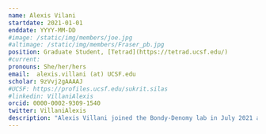```yaml
---
name: Alexis Vilani
startdate: 2021-01-01
enddate: YYYY-MM-DD
#image: /static/img/members/joe.jpg
#altimage: /static/img/members/Fraser_pb.jpg
position: Graduate Student, [Tetrad](https://tetrad.ucsf.edu/)
#current:
pronouns: She/her/hers
email: 	alexis.villani (at) UCSF.edu
scholar: 9zVvj2gAAAAJ
#UCSF: https://profiles.ucsf.edu/sukrit.silas
#linkedin: VillaniAlexis
orcid: 0000-0002-9309-1540
twitter: VillaniAlexis
description: "Alexis Villani joined the Bondy-Denomy lab in July 2021 as a graduate student in the Tetrad program. Alexis grew up in sunny Orange County, CA; no sorry, it’s not like the show (The OC). She attended Orange Coast College where her incredible professors encouraged her to pursue research; then transferred to UC Irvine where she focused her degree in Immunology. During her undergrad, she spent a summer working on yeast prions in the [Jarosz Lab](https://jarosz.stanford.edu/research/) at Stanford; which fueled her interest in protein biology. After graduating, she went on to do a Post-Baccalaureate program at Penn, working in [James Shorter's Lab](https://www.med.upenn.edu/shorterlab/); there she studied RNA and protein phase separation in the context of neurological disease. With her vast interest in different aspects of biology, she is studying bacterial protein biology in the inactivation of Restriction ENdonuclease (iREN). Outside of research she enjoys spending time with her rambunctious toddler and partner, exploring museums, running, buying cute shoes, drinking LOTS of espresso, cooking, and making cocktails!"
---
```

